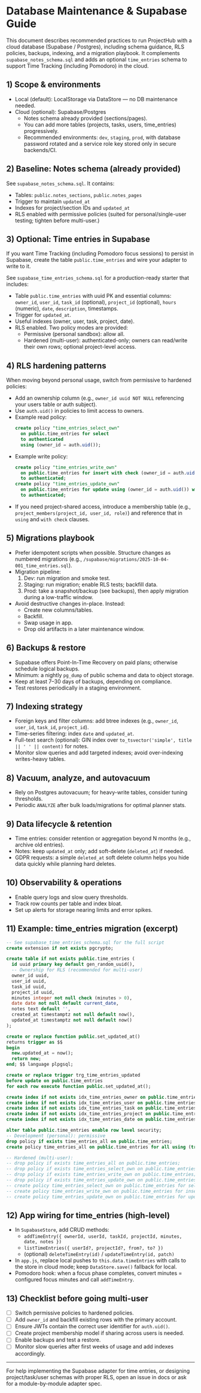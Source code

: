 # Database Maintenance & Supabase Guide

This document describes recommended practices to run ProjectHub with a cloud database (Supabase / Postgres), including schema guidance, RLS policies, backups, indexing, and a migration playbook. It complements `supabase_notes_schema.sql` and adds an optional `time_entries` schema to support Time Tracking (including Pomodoro) in the cloud.

## 1) Scope & environments

- Local (default): LocalStorage via DataStore — no DB maintenance needed.
- Cloud (optional): Supabase/Postgres
  - Notes schema already provided (sections/pages).
  - You can add more tables (projects, tasks, users, time_entries) progressively.
  - Recommended environments: `dev`, `staging`, `prod`, with database password rotated and a service role key stored only in secure backends/CI.

## 2) Baseline: Notes schema (already provided)

See `supabase_notes_schema.sql`. It contains:
- Tables: `public.notes_sections`, `public.notes_pages`
- Trigger to maintain `updated_at`
- Indexes for project/section IDs and `updated_at`
- RLS enabled with permissive policies (suited for personal/single-user testing; tighten before multi-user.)

## 3) Optional: Time entries in Supabase

If you want Time Tracking (including Pomodoro focus sessions) to persist in Supabase, create the table `public.time_entries` and wire your adapter to write to it.

See `supabase_time_entries_schema.sql` for a production-ready starter that includes:
- Table `public.time_entries` with uuid PK and essential columns: `owner_id`, `user_id`, `task_id` (optional), `project_id` (optional), `hours` (numeric), `date`, `description`, timestamps.
- Trigger for `updated_at`.
- Useful indexes (owner, user, task, project, date).
- RLS enabled. Two policy modes are provided:
  - Permissive (personal sandbox): allow all.
  - Hardened (multi-user): authenticated-only; owners can read/write their own rows; optional project-level access.

## 4) RLS hardening patterns

When moving beyond personal usage, switch from permissive to hardened policies:

- Add an ownership column (e.g., `owner_id uuid NOT NULL` referencing your users table or auth subject).
- Use `auth.uid()` in policies to limit access to owners.
- Example read policy:
  ```sql
  create policy "time_entries_select_own"
    on public.time_entries for select
    to authenticated
    using (owner_id = auth.uid());
  ```
- Example write policy:
  ```sql
  create policy "time_entries_write_own"
    on public.time_entries for insert with check (owner_id = auth.uid())
    to authenticated;
  create policy "time_entries_update_own"
    on public.time_entries for update using (owner_id = auth.uid()) with check (owner_id = auth.uid())
    to authenticated;
  ```
- If you need project-shared access, introduce a membership table (e.g., `project_members(project_id, user_id, role)`) and reference that in `using` and `with check` clauses.

## 5) Migrations playbook

- Prefer idempotent scripts when possible. Structure changes as numbered migrations (e.g., `/supabase/migrations/2025-10-04-001_time_entries.sql`).
- Migration pipeline:
  1. Dev: run migration and smoke test.
  2. Staging: run migration; enable RLS tests; backfill data.
  3. Prod: take a snapshot/backup (see backups), then apply migration during a low-traffic window.
- Avoid destructive changes in-place. Instead:
  - Create new columns/tables.
  - Backfill.
  - Swap usage in app.
  - Drop old artifacts in a later maintenance window.

## 6) Backups & restore

- Supabase offers Point-In-Time Recovery on paid plans; otherwise schedule logical backups.
- Minimum: a nightly `pg_dump` of public schema and data to object storage.
- Keep at least 7–30 days of backups, depending on compliance.
- Test restores periodically in a staging environment.

## 7) Indexing strategy

- Foreign keys and filter columns: add btree indexes (e.g., `owner_id`, `user_id`, `task_id`, `project_id`).
- Time-series filtering: index `date` and `updated_at`.
- Full-text search (optional): GIN index over `to_tsvector('simple', title || ' ' || content)` for notes.
- Monitor slow queries and add targeted indexes; avoid over-indexing writes-heavy tables.

## 8) Vacuum, analyze, and autovacuum

- Rely on Postgres autovacuum; for heavy-write tables, consider tuning thresholds.
- Periodic `ANALYZE` after bulk loads/migrations for optimal planner stats.

## 9) Data lifecycle & retention

- Time entries: consider retention or aggregation beyond N months (e.g., archive old entries).
- Notes: keep `updated_at` only; add soft-delete (`deleted_at`) if needed.
- GDPR requests: a simple `deleted_at` soft delete column helps you hide data quickly while planning hard deletes.

## 10) Observability & operations

- Enable query logs and slow query thresholds.
- Track row counts per table and index bloat.
- Set up alerts for storage nearing limits and error spikes.

## 11) Example: time_entries migration (excerpt)

```sql
-- See supabase_time_entries_schema.sql for the full script
create extension if not exists pgcrypto;

create table if not exists public.time_entries (
  id uuid primary key default gen_random_uuid(),
  -- Ownership for RLS (recommended for multi-user)
  owner_id uuid,
  user_id uuid,
  task_id uuid,
  project_id uuid,
  minutes integer not null check (minutes > 0),
  date date not null default current_date,
  notes text default '',
  created_at timestamptz not null default now(),
  updated_at timestamptz not null default now()
);

create or replace function public.set_updated_at()
returns trigger as $$
begin
  new.updated_at = now();
  return new;
end; $$ language plpgsql;

create or replace trigger trg_time_entries_updated
before update on public.time_entries
for each row execute function public.set_updated_at();

create index if not exists idx_time_entries_owner on public.time_entries(owner_id);
create index if not exists idx_time_entries_user on public.time_entries(user_id);
create index if not exists idx_time_entries_task on public.time_entries(task_id);
create index if not exists idx_time_entries_project on public.time_entries(project_id);
create index if not exists idx_time_entries_date on public.time_entries(date desc);

alter table public.time_entries enable row level security;
-- Development (personal): permissive
drop policy if exists time_entries_all on public.time_entries;
create policy time_entries_all on public.time_entries for all using (true) with check (true);

-- Hardened (multi-user):
-- drop policy if exists time_entries_all on public.time_entries;
-- drop policy if exists time_entries_select_own on public.time_entries;
-- drop policy if exists time_entries_write_own on public.time_entries;
-- drop policy if exists time_entries_update_own on public.time_entries;
-- create policy time_entries_select_own on public.time_entries for select to authenticated using (owner_id = auth.uid());
-- create policy time_entries_write_own on public.time_entries for insert to authenticated with check (owner_id = auth.uid());
-- create policy time_entries_update_own on public.time_entries for update to authenticated using (owner_id = auth.uid()) with check (owner_id = auth.uid());
```

## 12) App wiring for time_entries (high-level)

- In `SupabaseStore`, add CRUD methods:
  - `addTimeEntry({ ownerId, userId, taskId, projectId, minutes, date, notes })`
  - `listTimeEntries({ userId?, projectId?, from?, to? })`
  - (optional) `deleteTimeEntry(id)` / `updateTimeEntry(id, patch)`
- In `app.js`, replace local pushes to `this.data.timeEntries` with calls to the store in cloud mode; keep `DataStore.save()` fallback for local.
- Pomodoro hook: when a focus phase completes, convert minutes = configured focus minutes and call `addTimeEntry`.

## 13) Checklist before going multi-user

- [ ] Switch permissive policies to hardened policies.
- [ ] Add `owner_id` and backfill existing rows with the primary account.
- [ ] Ensure JWTs contain the correct user identifier for `auth.uid()`.
- [ ] Create project membership model if sharing across users is needed.
- [ ] Enable backups and test a restore.
- [ ] Monitor slow queries after first weeks of usage and add indexes accordingly.

---

For help implementing the Supabase adapter for time entries, or designing project/task/user schemas with proper RLS, open an issue in docs or ask for a module-by-module adapter spec.